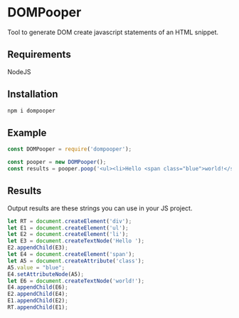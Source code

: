 # DOMPooper
Tool to generate DOM create javascript statements of an HTML snippet.

## Requirements
NodeJS

## Installation
```sh
npm i dompooper
```

## Example
```js
const DOMPooper = require('dompooper');

const pooper = new DOMPooper();
const results = pooper.poop('<ul><li>Hello <span class="blue">world!</span></li></ul>')
```

## Results
Output results are these strings you can use in your JS project.
```js
let RT = document.createElement('div');
let E1 = document.createElement('ul');
let E2 = document.createElement('li');
let E3 = document.createTextNode('Hello ');
E2.appendChild(E3);
let E4 = document.createElement('span');
let A5 = document.createAttribute('class');
A5.value = "blue";
E4.setAttributeNode(A5);
let E6 = document.createTextNode('world!');
E4.appendChild(E6);
E2.appendChild(E4);
E1.appendChild(E2);
RT.appendChild(E1);
```